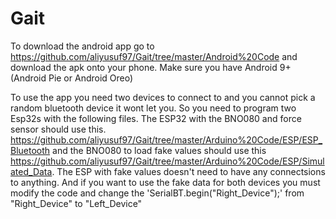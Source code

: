 # Gait
To download the android app go to https://github.com/aliyusuf97/Gait/tree/master/Android%20Code and download the apk onto your phone. 
Make sure you have Android 9+ (Android Pie or Android Oreo)

To use the app you need two devices to connect to and you cannot pick a random bluetooth device it wont let you. So you need to program two
Esp32s with the following files. The ESP32 with the BNO080 and force sensor should use this. https://github.com/aliyusuf97/Gait/tree/master/Arduino%20Code/ESP/ESP_Bluetooth
and the BNO080 to load fake values should use this https://github.com/aliyusuf97/Gait/tree/master/Arduino%20Code/ESP/Simulated_Data.
The ESP with fake values doesn't need to have any connectsions to anything. And if you want to use the fake data for both devices you must
modify the code and change the 'SerialBT.begin("Right_Device");' from "Right_Device" to "Left_Device"